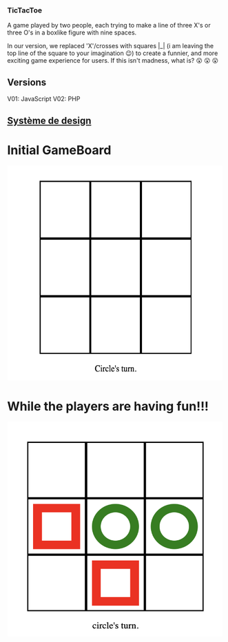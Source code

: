 ### TicTacToe

A game played by two people, each trying to make a line of three X's or three O's in a boxlike figure with nine spaces.

In our version, we replaced 'X'/crosses with squares |_| (i am leaving the top line of the square to your imagination :wink:) to create a funnier, 
and more exciting game experience for users.
If this isn't madness, what is? :open_mouth: :open_mouth: :open_mouth:

## Versions
V01: JavaScript
V02: PHP


## [Système de design](/docs/design_system.md)


# Initial GameBoard
<img src="/docs/assets/design_system/projectpic1.png" alt="project picture 1" title="initial Game Board" width="500" height="500" /> 

# While the players are having fun!!!
<img src="/docs/assets/design_system/projectpic2.png" alt="project picture 2" title="initial Game Board" width="500" height="500" /> 




